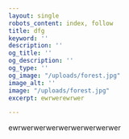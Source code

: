 ```yaml
---
layout: single
robots_content: index, follow
title: dfg
keyword: ''
description: ''
og_title: ''
og_description: ''
og_type: ''
og_image: "/uploads/forest.jpg"
image_alt: ''
image: "/uploads/forest.jpg"
excerpt: ewrwerewrwer

---
```

ewrwerwerwerwerwerwerwerwer